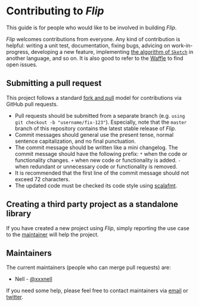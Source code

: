 # Contributing to *Flip*

This guide is for people who would like to be involved in building *Flip*.

*Flip* welcomes contributions from everyone. Any kind of contribution is helpful: writing  a unit test, documentation, fixing bugs, advicing on work-in-progress, developing a new feature, implementing [the algorithm of `Sketch`](./flip-docs/algorithm.md) in another language, and so on. It is also good to refer to the [Waffle](https://waffle.io/xxxnell/flip) to find open issues.


## Submitting a pull request

This project follows a standard [fork and pull](https://help.github.com/articles/about-pull-requests/) model for contributions via GitHub pull requests.
 
* Pull requests should be submitted from a separate branch (e.g. `using git checkout -b "username/fix-123"`). Especially, note that the `master` branch of this repository contains the latest stable release of *Flip*.
* Commit messages should general use the present tense, normal sentence capitalization, and no final punctuation.
* The commit message should be written like a mini changelog. The commit message should have the following prefix: `*` when the code or functionality changes. `+` when new code or functionality is added. `-` when redundant or unnecessary code or functionality is removed.
* It is recommended that the first line of the commit message should not exceed 72 characters.
* The updated code must be checked its code style using [scalafmt](http://scalameta.org/scalafmt/#sbt). 


## Creating a third party project as a standalone library

If you have created a new project using *Flip*, simply reporting the use case to the [maintainer](mailto:xxxxxnell@gmail.com) will help the project.


## Maintainers

The current maintainers (people who can merge pull requests) are:

* Nell - [@xxxnell](https://github.com/xxxnell)


If you need some help, please feel free to contact maintainers via [email](mailto:xxxxxnell@gmail.com) or [twitter](https://twitter.com/xxxnell).